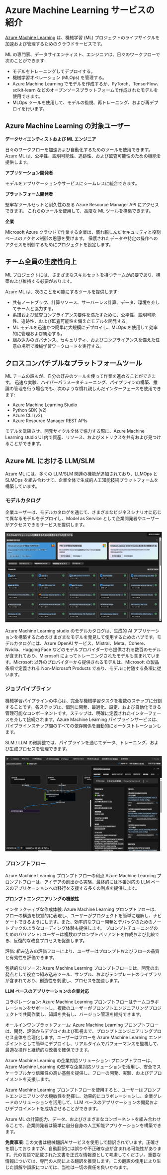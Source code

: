 # **Azure Machine Learning サービスの紹介**

[Azure Machine Learning](https://ml.azure.com?WT.mc_id=aiml-138114-kinfeylo) は、機械学習 (ML) プロジェクトのライフサイクルを加速および管理するためのクラウドサービスです。

ML の専門家、データサイエンティスト、エンジニアは、日々のワークフローで次のことができます:

- モデルをトレーニングしてデプロイする。
- 機械学習オペレーション (MLOps) を管理する。
- Azure Machine Learning でモデルを作成するか、PyTorch、TensorFlow、scikit-learn などのオープンソースプラットフォームで作成されたモデルを使用できます。
- MLOps ツールを使用して、モデルの監視、再トレーニング、および再デプロイを行います。

## Azure Machine Learning の対象ユーザー

**データサイエンティストおよび ML エンジニア**

日々のワークフローを加速および自動化するためのツールを使用できます。
Azure ML は、公平性、説明可能性、追跡性、および監査可能性のための機能を提供します。

**アプリケーション開発者**

モデルをアプリケーションやサービスにシームレスに統合できます。

**プラットフォーム開発者**

堅牢なツールセットと耐久性のある Azure Resource Manager API にアクセスできます。
これらのツールを使用して、高度な ML ツールを構築できます。

**企業**

Microsoft Azure クラウドで作業する企業は、慣れ親しんだセキュリティと役割ベースのアクセス制御の恩恵を受けます。
保護されたデータや特定の操作へのアクセスを制御するためにプロジェクトを設定します。

## チーム全員の生産性向上
ML プロジェクトには、さまざまなスキルセットを持つチームが必要であり、構築および維持する必要があります。

Azure ML は、次のことを可能にするツールを提供します:
- 共有ノートブック、計算リソース、サーバーレス計算、データ、環境を介してチームと協力する。
- 系譜および監査コンプライアンス要件を満たすために、公平性、説明可能性、追跡性、および監査可能性を備えたモデルを開発する。
- ML モデルを迅速かつ簡単に大規模にデプロイし、MLOps を使用して効率的に管理および統治する。
- 組み込みのガバナンス、セキュリティ、およびコンプライアンスを備えた任意の場所で機械学習ワークロードを実行する。

## クロスコンパチブルなプラットフォームツール

ML チームの誰もが、自分の好みのツールを使って作業を進めることができます。
迅速な実験、ハイパーパラメータチューニング、パイプラインの構築、推論の管理を行う場合でも、次のような慣れ親しんだインターフェースを使用できます:
- Azure Machine Learning Studio
- Python SDK (v2)
- Azure CLI (v2)
- Azure Resource Manager REST APIs

モデルを洗練させ、開発サイクル全体で協力する際に、Azure Machine Learning studio UI 内で資産、リソース、およびメトリクスを共有および見つけることができます。

## **Azure ML における LLM/SLM**

Azure ML には、多くの LLM/SLM 関連の機能が追加されており、LLMOps と SLMOps を組み合わせて、企業全体で生成的人工知能技術プラットフォームを構築しています。

### **モデルカタログ**

企業ユーザーは、モデルカタログを通じて、さまざまなビジネスシナリオに応じて異なるモデルをデプロイし、Model as Service として企業開発者やユーザーがアクセスできるサービスを提供します。

![models](../../../../translated_images/models.cb8d085cb832f2d0d8b24e4c091e223d3aa6a585f5ab53747e8d3db7ed3d2446.ja.png)

Azure Machine Learning studio のモデルカタログは、生成的 AI アプリケーションを構築するためのさまざまなモデルを発見して使用するためのハブです。モデルカタログには、Azure OpenAI サービス、Mistral、Meta、Cohere、Nvidia、Hugging Face などのモデルプロバイダーから提供される数百のモデルが含まれており、Microsoft によってトレーニングされたモデルも含まれています。Microsoft 以外のプロバイダーから提供されるモデルは、Microsoft の製品条項で定義される Non-Microsoft Products であり、モデルに付随する条項に従います。

### **ジョブパイプライン**

機械学習パイプラインの中心は、完全な機械学習タスクを複数のステップに分割することです。各ステップは、個別に開発、最適化、設定、および自動化できる管理可能なコンポーネントです。ステップは、明確に定義されたインターフェースを介して接続されます。Azure Machine Learning パイプラインサービスは、パイプラインステップ間のすべての依存関係を自動的にオーケストレーションします。

SLM / LLM の微調整では、パイプラインを通じてデータ、トレーニング、および生成プロセスを管理できます。

![finetuning](../../../../translated_images/finetuning.45db682d7f536aeb2a5f38d7bd8a42e61d02b6729f6d39df7a97ff4fad4c42b6.ja.png)

### **プロンプトフロー**

Azure Machine Learning プロンプトフローの利点
Azure Machine Learning プロンプトフローは、アイデアの創出から実験、最終的には本番対応の LLM ベースのアプリケーションへの移行を支援する多くの利点を提供します。

**プロンプトエンジニアリングの機敏性**

インタラクティブな作成体験: Azure Machine Learning プロンプトフローは、フローの構造を視覚的に表現し、ユーザーがプロジェクトを簡単に理解し、ナビゲートできるようにします。また、効率的なフロー開発とデバッグのためのノートブックのようなコーディング体験も提供します。
プロンプトチューニングのためのバリアント: ユーザーは複数のプロンプトバリアントを作成および比較でき、反復的な改良プロセスを促進します。

評価: 組み込みの評価フローにより、ユーザーはプロンプトおよびフローの品質と有効性を評価できます。

包括的なリソース: Azure Machine Learning プロンプトフローには、開発の出発点として役立つ組み込みツール、サンプル、およびテンプレートのライブラリが含まれており、創造性を刺激し、プロセスを加速します。

**LLM ベースのアプリケーションの企業対応**

コラボレーション: Azure Machine Learning プロンプトフローはチームコラボレーションをサポートし、複数のユーザーがプロンプトエンジニアリングプロジェクトで共同作業し、知識を共有し、バージョン管理を維持できます。

オールインワンプラットフォーム: Azure Machine Learning プロンプトフローは、開発、評価からデプロイおよび監視まで、プロンプトエンジニアリングプロセス全体を合理化します。ユーザーはフローを Azure Machine Learning エンドポイントとして簡単にデプロイし、リアルタイムでパフォーマンスを監視して、最適な操作と継続的な改善を確保できます。

Azure Machine Learning の企業対応ソリューション: プロンプトフローは、Azure Machine Learning の堅牢な企業対応ソリューションを活用し、安全でスケーラブルかつ信頼性の高い基盤を提供し、フローの開発、実験、およびデプロイメントを支援します。

Azure Machine Learning プロンプトフローを使用すると、ユーザーはプロンプトエンジニアリングの機敏性を発揮し、効果的にコラボレーションし、企業グレードのソリューションを活用して、LLM ベースのアプリケーションの開発およびデプロイメントを成功させることができます。

Azure ML の計算能力、データ、およびさまざまなコンポーネントを組み合わせることで、企業開発者は簡単に自分自身の人工知能アプリケーションを構築できます。

**免責事項**:
この文書は機械翻訳AIサービスを使用して翻訳されています。正確さを期しておりますが、自動翻訳には誤りや不正確な点が含まれる可能性があります。元の言語で記載された文書を正式な情報源として考慮してください。重要な情報については、専門の人間による翻訳を推奨します。この翻訳の使用により生じた誤解や誤訳については、当社は一切の責任を負いかねます。